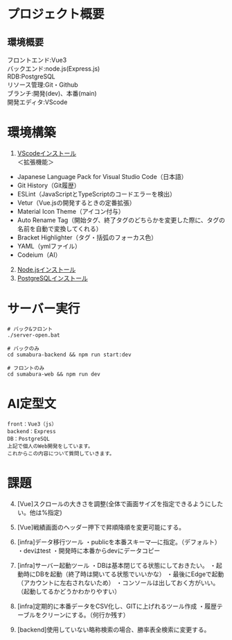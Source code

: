 # プロジェクト概要

## 環境概要
フロントエンド:Vue3<br>
バックエンド:node.js(Express.js)<br>
RDB:PostgreSQL<br>
リソース管理:Git・Github<br>
ブランチ:開発(dev)、本番(main)<br>
開発エディタ:VScode<br>

# 環境構築
1. [VScodeインストール](https://code.visualstudio.com/download)<br>
＜拡張機能＞
- Japanese Language Pack for Visual Studio Code（日本語）
- Git History（Git履歴）
- ESLint（JavaScriptとTypeScriptのコードエラーを検出）
- Vetur（Vue.jsの開発するときの定番拡張）
- Material Icon Theme（アイコン付与）
- Auto Rename Tag（開始タグ、終了タグのどちらかを変更した際に、タグの名前を自動で変換してくれる）
- Bracket Highlighter（タグ・括弧のフォーカス色）
- YAML（ymlファイル）
- Codeium（AI）

2. [Node.jsインストール](https://nodejs.org/ja)
3. [PostgreSQLインストール](https://www.postgresql.jp/download)

# サーバー実行
```shell
# バック&フロント
./server-open.bat
```
```shell
# バックのみ
cd sumabura-backend && npm run start:dev
```
```shell
# フロントのみ
cd sumabura-web && npm run dev
```

# AI定型文
```text
front：Vue3（js）
backend：Express
DB：PostgreSQL
上記で個人のWeb開発をしています。
これからこの内容について質問していきます。
```

# 課題
4.  [Vue]スクロールの大きさを調整(全体で画面サイズを指定できるようにしたい。他は%指定)
5.  [Vue]戦績画面のヘッダー押下で昇順降順を変更可能にする。
7.  [infra]データ移行ツール
・publicを本番スキーマ―に指定。（デフォルト）
・devはtest
・開発時に本番からdevにデータコピー

8. [infra]サーバー起動ツール
・DBは基本閉じてる状態にしておきたい。
・起動時にDBを起動（終了時は開いてる状態でいいかな）
・最後にEdgeで起動（アカウントに左右されないため）
・コンソールは出しておく方がいい。（起動してるかどうかわかりやすい）

9. [infra]定期的に本番データをCSV化し、GITに上げれるツール作成
・履歴テーブルをクリーンにする。（何行か残す）

10. [backend]使用していない略称検索の場合、勝率表全検索に変更する。